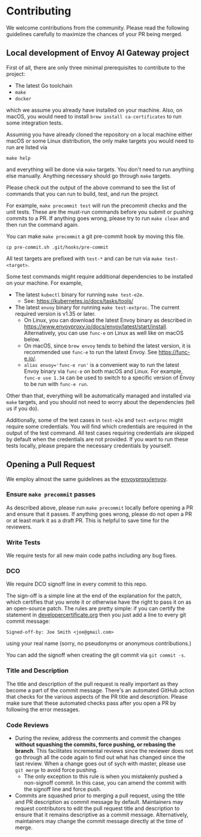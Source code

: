 # Contributing

We welcome contributions from the community. Please read the following guidelines carefully to maximize the chances of your PR being merged.

## Local development of Envoy AI Gateway project

First of all, there are only three minimal prerequisites to contribute to the project:

- The latest Go toolchain
- `make`
- `docker`

which we assume you already have installed on your machine. Also, on macOS, you would need to install
`brew install ca-certificates` to run some integration tests.

Assuming you have already cloned the repository on a local machine either macOS or some Linux distribution,
the only make targets you would need to run are listed via

```
make help
```

and everything will be done via `make` targets. You don't need to run anything else manually.
Anything necessary should go through `make` targets.

Please check out the output of the above command to see
the list of commands that you can run to build, test, and run the project.

For example, `make precommit test` will run the precommit checks and the unit tests.
These are the must-run commands before you submit or pushing commits to a PR.
If anything goes wrong, please try to run `make clean` and then run the command again.

You can make `make precommit` a git pre-commit hook by moving this file.

```shell
cp pre-commit.sh .git/hooks/pre-commit
```

All test targets are prefixed with `test-*` and can be run via `make test-<target>`.

Some test commands might require additional dependencies to be installed on your machine.
For example,

- The latest `kubectl` binary for running `make test-e2e`.
  - See: https://kubernetes.io/docs/tasks/tools/
- The latest `envoy` binary for running `make test-extproc`. The current required version is v1.35 or later.
  - On Linux, you can download the latest Envoy binary as described in https://www.envoyproxy.io/docs/envoy/latest/start/install.
    Alternatively, you can use `func-e` on Linux as well like on macOS below.
  - On macOS, since `brew envoy` tends to behind the latest version, it is recommended use `func-e` to run the latest Envoy. See https://func-e.io/.
  - `alias envoy='func-e run'` is a convenient way to run the latest Envoy binary via `func-e` on both macOS and Linux.
    For example, `func-e use 1.34` can be used to switch to a specific version of Envoy to be run with `func-e run`.

Other than that, everything will be automatically managed and installed via `make` targets,
and you should not need to worry about the dependencies (tell us if you do).

Additionally, some of the test cases in `test-e2e` and `test-extproc` might require some credentials.
You will find which credentials are required in the output of the test command. All test cases requiring
credentials are skipped by default when the credentials are not provided. If you
want to run these tests locally, please prepare the necessary credentials by yourself.

## Opening a Pull Request

We employ almost the same guidelines as the [envoyproxy/envoy](https://github.com/envoyproxy/envoy/blob/main/CONTRIBUTING.md#submitting-a-pr).

### Ensure `make precommit` passes

As described above, please run `make precommit` locally before opening a PR and ensure that it passes.
If anything goes wrong, please do not open a PR or at least mark it as a draft PR. This is helpful to save time for the reviewers.

### Write Tests

We require tests for all new main code paths including any bug fixes.

### DCO

We require DCO signoff line in every commit to this repo.

The sign-off is a simple line at the end of the explanation for the
patch, which certifies that you wrote it or otherwise have the right to
pass it on as an open-source patch. The rules are pretty simple: if you
can certify the statement in [developercertificate.org](https://developercertificate.org/)
then you just add a line to every git commit message:

    Signed-off-by: Joe Smith <joe@gmail.com>

using your real name (sorry, no pseudonyms or anonymous contributions.)

You can add the signoff when creating the git commit via `git commit -s`.

### Title and Description

The title and description of the pull request is really important as they become a part of the commit message.
There's an automated GitHub action that checks for the various aspects of the PR title and description. Please
make sure that these automated checks pass after you open a PR by following the error messages.

### Code Reviews

- During the review, address the comments and commit the changes
  **without squashing the commits, force pushing, or rebasing the branch**.
  This facilitates incremental reviews since the reviewer does not go through all the code again to find out
  what has changed since the last review. When a change goes out of sych with master, please use `git merge`
  to avoid force pushing.
  - The only exception to this rule is when you mistakenly pushed a non-signoff commit.
    In this case, you can amend the commit with the signoff line and force push.
- Commits are squashed prior to merging a pull request, using the title and PR description
  as commit message by default. Maintainers may request contributors to
  edit the pull request title and description to ensure that it remains descriptive as a
  commit message. Alternatively, maintainers may change the commit message directly at the time of merge.
